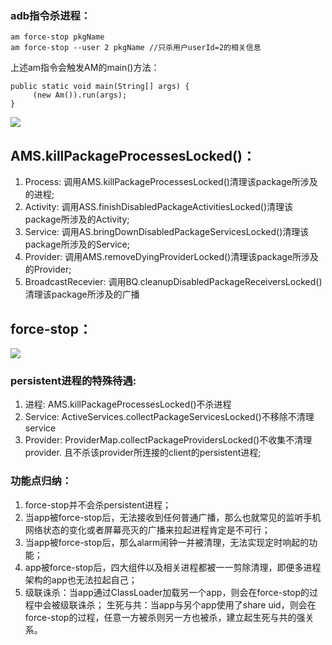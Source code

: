 ### adb指令杀进程：
```
am force-stop pkgName
am force-stop --user 2 pkgName //只杀用户userId=2的相关信息
```
上述am指令会触发AM的main()方法：
```
public static void main(String[] args) {
     (new Am()).run(args); 
}
```
![](http://gityuan.com/images/process/am_force_stop.jpg)

## AMS.killPackageProcessesLocked()：
1. Process: 调用AMS.killPackageProcessesLocked()清理该package所涉及的进程;
2. Activity: 调用ASS.finishDisabledPackageActivitiesLocked()清理该package所涉及的Activity;
3. Service: 调用AS.bringDownDisabledPackageServicesLocked()清理该package所涉及的Service;
4. Provider: 调用AMS.removeDyingProviderLocked()清理该package所涉及的Provider;
5. BroadcastRecevier: 调用BQ.cleanupDisabledPackageReceiversLocked()清理该package所涉及的广播

## force-stop：
![](http://gityuan.com/images/process/force_stop.jpg)

### persistent进程的特殊待遇:

1. 进程: AMS.killPackageProcessesLocked()不杀进程
2. Service: ActiveServices.collectPackageServicesLocked()不移除不清理service
3. Provider: ProviderMap.collectPackageProvidersLocked()不收集不清理provider. 且不杀该provider所连接的client的persistent进程;

### 功能点归纳：

1. force-stop并不会杀persistent进程；
2. 当app被force-stop后，无法接收到任何普通广播，那么也就常见的监听手机网络状态的变化或者屏幕亮灭的广播来拉起进程肯定是不可行；
3. 当app被force-stop后，那么alarm闹钟一并被清理，无法实现定时响起的功能；
4. app被force-stop后，四大组件以及相关进程都被一一剪除清理，即便多进程架构的app也无法拉起自己；
5. 级联诛杀：当app通过ClassLoader加载另一个app，则会在force-stop的过程中会被级联诛杀；
生死与共：当app与另个app使用了share uid，则会在force-stop的过程，任意一方被杀则另一方也被杀，建立起生死与共的强关系。